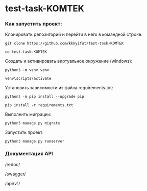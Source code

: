 # test-task-KOMTEK
### Как запустить проект:
Клонировать репозиторий и перейти в него в командной строке:
```
git clone https://github.com/kkkyifut/test-task-KOMTEK
```
```
cd test-task-KOMTEK
```

Cоздать и активировать виртуальное окружение (windows):
```
python3 -m venv venv
```
```
venv\scripts\activate
```

Установить зависимости из файла requirements.txt:
```
python3 -m pip install --upgrade pip
```
```
pip install -r requirements.txt
```

Выполнить миграции:
```
python3 manage.py migrate
```

Запустить проект:
```
python3 manage.py runserver
```

### Документация API
/redoc/

/swagger/

/api/v1/

